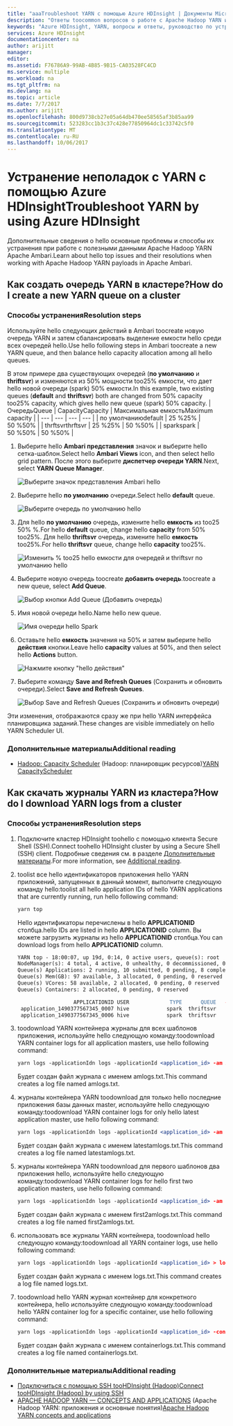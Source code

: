```yaml
---
title: "aaaTroubleshoot YARN с помощью Azure HDInsight | Документы Microsoft"
description: "Ответы toocommon вопросов о работе с Apache Hadoop YARN и Azure HDInsight."
keywords: "Azure HDInsight, YARN, вопросы и ответы, руководство по устранению неполадок, часто задаваемые вопросы"
services: Azure HDInsight
documentationcenter: na
author: arijitt
manager: 
editor: 
ms.assetid: F76786A9-99AB-4B85-9B15-CA03528FC4CD
ms.service: multiple
ms.workload: na
ms.tgt_pltfrm: na
ms.devlang: na
ms.topic: article
ms.date: 7/7/2017
ms.author: arijitt
ms.openlocfilehash: 800d9738cb27e05a64db470ee58565af3b85aa99
ms.sourcegitcommit: 523283cc1b3c37c428e77850964dc1c33742c5f0
ms.translationtype: MT
ms.contentlocale: ru-RU
ms.lasthandoff: 10/06/2017
---
```

# <a name="troubleshoot-yarn-by-using-azure-hdinsight"></a><span data-ttu-id="4b03f-104">Устранение неполадок с YARN с помощью Azure HDInsight</span><span class="sxs-lookup"><span data-stu-id="4b03f-104">Troubleshoot YARN by using Azure HDInsight</span></span>

<span data-ttu-id="4b03f-105">Дополнительные сведения о hello основные проблемы и способы их устранения при работе с полезными данными Apache Hadoop YARN Apache Ambari.</span><span class="sxs-lookup"><span data-stu-id="4b03f-105">Learn about hello top issues and their resolutions when working with Apache Hadoop YARN payloads in Apache Ambari.</span></span>

## <a name="how-do-i-create-a-new-yarn-queue-on-a-cluster"></a><span data-ttu-id="4b03f-106">Как создать очередь YARN в кластере?</span><span class="sxs-lookup"><span data-stu-id="4b03f-106">How do I create a new YARN queue on a cluster</span></span>


### <a name="resolution-steps"></a><span data-ttu-id="4b03f-107">Способы устранения</span><span class="sxs-lookup"><span data-stu-id="4b03f-107">Resolution steps</span></span> 

<span data-ttu-id="4b03f-108">Используйте hello следующих действий в Ambari toocreate новую очередь YARN и затем сбалансировать выделение емкости hello среди всех очередей hello.</span><span class="sxs-lookup"><span data-stu-id="4b03f-108">Use hello following steps in Ambari toocreate a new YARN queue, and then balance hello capacity allocation among all hello queues.</span></span> 

<span data-ttu-id="4b03f-109">В этом примере два существующих очередей (**по умолчанию** и **thriftsvr**) и изменяются из 50% мощности too25% емкости, что дает hello новой очереди (spark) 50% емкости.</span><span class="sxs-lookup"><span data-stu-id="4b03f-109">In this example, two existing queues (**default** and **thriftsvr**) both are changed from 50% capacity too25% capacity, which gives hello new queue (spark) 50% capacity.</span></span>
| <span data-ttu-id="4b03f-110">Очередь</span><span class="sxs-lookup"><span data-stu-id="4b03f-110">Queue</span></span> | <span data-ttu-id="4b03f-111">Capacity</span><span class="sxs-lookup"><span data-stu-id="4b03f-111">Capacity</span></span> | <span data-ttu-id="4b03f-112">Максимальная емкость</span><span class="sxs-lookup"><span data-stu-id="4b03f-112">Maximum capacity</span></span> |
| --- | --- | --- | --- |
| <span data-ttu-id="4b03f-113">по умолчанию</span><span class="sxs-lookup"><span data-stu-id="4b03f-113">default</span></span> | <span data-ttu-id="4b03f-114">25 %</span><span class="sxs-lookup"><span data-stu-id="4b03f-114">25%</span></span> | <span data-ttu-id="4b03f-115">50 %</span><span class="sxs-lookup"><span data-stu-id="4b03f-115">50%</span></span> |
| <span data-ttu-id="4b03f-116">thrftsvr</span><span class="sxs-lookup"><span data-stu-id="4b03f-116">thrftsvr</span></span> | <span data-ttu-id="4b03f-117">25 %</span><span class="sxs-lookup"><span data-stu-id="4b03f-117">25%</span></span> | <span data-ttu-id="4b03f-118">50 %</span><span class="sxs-lookup"><span data-stu-id="4b03f-118">50%</span></span> |
| <span data-ttu-id="4b03f-119">spark</span><span class="sxs-lookup"><span data-stu-id="4b03f-119">spark</span></span> | <span data-ttu-id="4b03f-120">50 %</span><span class="sxs-lookup"><span data-stu-id="4b03f-120">50%</span></span> | <span data-ttu-id="4b03f-121">50 %</span><span class="sxs-lookup"><span data-stu-id="4b03f-121">50%</span></span> |

1. <span data-ttu-id="4b03f-122">Выберите hello **Ambari представления** значок и выберите hello сетка-шаблон.</span><span class="sxs-lookup"><span data-stu-id="4b03f-122">Select hello **Ambari Views** icon, and then select hello grid pattern.</span></span> <span data-ttu-id="4b03f-123">После этого выберите **диспетчер очереди YARN**.</span><span class="sxs-lookup"><span data-stu-id="4b03f-123">Next, select **YARN Queue Manager**.</span></span>

    ![Выберите значок представления Ambari hello](media/hdinsight-troubleshoot-yarn/create-queue-1.png)
2. <span data-ttu-id="4b03f-125">Выберите hello **по умолчанию** очереди.</span><span class="sxs-lookup"><span data-stu-id="4b03f-125">Select hello **default** queue.</span></span>

    ![Выберите очередь по умолчанию hello](media/hdinsight-troubleshoot-yarn/create-queue-2.png)
3. <span data-ttu-id="4b03f-127">Для hello **по умолчанию** очередь, измените hello **емкость** из too25 50% %.</span><span class="sxs-lookup"><span data-stu-id="4b03f-127">For hello **default** queue, change hello **capacity** from 50% too25%.</span></span> <span data-ttu-id="4b03f-128">Для hello **thriftsvr** очередь, измените hello **емкость** too25%.</span><span class="sxs-lookup"><span data-stu-id="4b03f-128">For hello **thriftsvr** queue, change hello **capacity** too25%.</span></span>

    ![Изменить % too25 hello емкости для очередей и thriftsvr по умолчанию hello](media/hdinsight-troubleshoot-yarn/create-queue-3.png)
4. <span data-ttu-id="4b03f-130">Выберите новую очередь toocreate **добавить очередь**.</span><span class="sxs-lookup"><span data-stu-id="4b03f-130">toocreate a new queue, select **Add Queue**.</span></span>

    ![Выбор кнопки Add Queue (Добавить очередь)](media/hdinsight-troubleshoot-yarn/create-queue-4.png)

5. <span data-ttu-id="4b03f-132">Имя новой очереди hello.</span><span class="sxs-lookup"><span data-stu-id="4b03f-132">Name hello new queue.</span></span>

    ![Имя очереди hello Spark](media/hdinsight-troubleshoot-yarn/create-queue-5.png)  

6. <span data-ttu-id="4b03f-134">Оставьте hello **емкость** значения на 50% и затем выберите hello **действия** кнопки.</span><span class="sxs-lookup"><span data-stu-id="4b03f-134">Leave hello **capacity** values at 50%, and then select hello **Actions** button.</span></span>

    ![Нажмите кнопку "hello действия"](media/hdinsight-troubleshoot-yarn/create-queue-6.png)  
7. <span data-ttu-id="4b03f-136">Выберите команду **Save and Refresh Queues** (Сохранить и обновить очереди).</span><span class="sxs-lookup"><span data-stu-id="4b03f-136">Select **Save and Refresh Queues**.</span></span>

    ![Выбор Save and Refresh Queues (Сохранить и обновить очереди)](media/hdinsight-troubleshoot-yarn/create-queue-7.png)  

<span data-ttu-id="4b03f-138">Эти изменения, отображаются сразу же при hello YARN интерфейса планировщика заданий.</span><span class="sxs-lookup"><span data-stu-id="4b03f-138">These changes are visible immediately on hello YARN Scheduler UI.</span></span>

### <a name="additional-reading"></a><span data-ttu-id="4b03f-139">Дополнительные материалы</span><span class="sxs-lookup"><span data-stu-id="4b03f-139">Additional reading</span></span>

- <span data-ttu-id="4b03f-140">[Hadoop: Capacity Scheduler](https://hadoop.apache.org/docs/r2.7.2/hadoop-yarn/hadoop-yarn-site/CapacityScheduler.html) (Hadoop: планировщик ресурсов)</span><span class="sxs-lookup"><span data-stu-id="4b03f-140">[YARN CapacityScheduler](https://hadoop.apache.org/docs/r2.7.2/hadoop-yarn/hadoop-yarn-site/CapacityScheduler.html)</span></span>


## <a name="how-do-i-download-yarn-logs-from-a-cluster"></a><span data-ttu-id="4b03f-141">Как скачать журналы YARN из кластера?</span><span class="sxs-lookup"><span data-stu-id="4b03f-141">How do I download YARN logs from a cluster</span></span>


### <a name="resolution-steps"></a><span data-ttu-id="4b03f-142">Способы устранения</span><span class="sxs-lookup"><span data-stu-id="4b03f-142">Resolution steps</span></span> 

1. <span data-ttu-id="4b03f-143">Подключите кластер HDInsight toohello с помощью клиента Secure Shell (SSH).</span><span class="sxs-lookup"><span data-stu-id="4b03f-143">Connect toohello HDInsight cluster by using a Secure Shell (SSH) client.</span></span> <span data-ttu-id="4b03f-144">Подробные сведения см. в разделе [Дополнительные материалы](#additional-reading-2).</span><span class="sxs-lookup"><span data-stu-id="4b03f-144">For more information, see [Additional reading](#additional-reading-2).</span></span>

2. <span data-ttu-id="4b03f-145">toolist все hello идентификаторов приложения hello YARN приложений, запущенных в данный момент, выполните следующую команду hello:</span><span class="sxs-lookup"><span data-stu-id="4b03f-145">toolist all hello application IDs of hello YARN applications that are currently running, run hello following command:</span></span>

    ```apache
    yarn top
    ```
    <span data-ttu-id="4b03f-146">Hello идентификаторы перечислены в hello **APPLICATIONID** столбца.</span><span class="sxs-lookup"><span data-stu-id="4b03f-146">hello IDs are listed in hello **APPLICATIONID** column.</span></span> <span data-ttu-id="4b03f-147">Вы можете загрузить журналы из hello **APPLICATIONID** столбца.</span><span class="sxs-lookup"><span data-stu-id="4b03f-147">You can download logs from hello **APPLICATIONID** column.</span></span>

    ```apache
    YARN top - 18:00:07, up 19d, 0:14, 0 active users, queue(s): root
    NodeManager(s): 4 total, 4 active, 0 unhealthy, 0 decommissioned, 0 lost, 0 rebooted
    Queue(s) Applications: 2 running, 10 submitted, 0 pending, 8 completed, 0 killed, 0 failed
    Queue(s) Mem(GB): 97 available, 3 allocated, 0 pending, 0 reserved
    Queue(s) VCores: 58 available, 2 allocated, 0 pending, 0 reserved
    Queue(s) Containers: 2 allocated, 0 pending, 0 reserved

                      APPLICATIONID USER             TYPE      QUEUE   #CONT  #RCONT  VCORES RVCORES     MEM    RMEM  VCORESECS    MEMSECS %PROGR       TIME NAME
     application_1490377567345_0007 hive            spark  thriftsvr       1       0       1       0      1G      0G    1628407    2442611  10.00   18:20:20 Thrift JDBC/ODBC Server
     application_1490377567345_0006 hive            spark  thriftsvr       1       0       1       0      1G      0G    1628430    2442645  10.00   18:20:20 Thrift JDBC/ODBC Server
    ```

3. <span data-ttu-id="4b03f-148">toodownload YARN контейнера журналы для всех шаблонов приложения, используйте hello следующую команду:</span><span class="sxs-lookup"><span data-stu-id="4b03f-148">toodownload YARN container logs for all application masters, use hello following command:</span></span>
   
    ```apache
    yarn logs -applicationIdn logs -applicationId <application_id> -am ALL > amlogs.txt
    ```

    <span data-ttu-id="4b03f-149">Будет создан файл журнала с именем amlogs.txt.</span><span class="sxs-lookup"><span data-stu-id="4b03f-149">This command creates a log file named amlogs.txt.</span></span> 

4. <span data-ttu-id="4b03f-150">журналы контейнера YARN toodownload для только hello последние приложения базы данных master, используйте hello следующую команду:</span><span class="sxs-lookup"><span data-stu-id="4b03f-150">toodownload YARN container logs for only hello latest application master, use hello following command:</span></span>

    ```apache
    yarn logs -applicationIdn logs -applicationId <application_id> -am -1 > latestamlogs.txt
    ```

    <span data-ttu-id="4b03f-151">Будет создан файл журнала с именем latestamlogs.txt.</span><span class="sxs-lookup"><span data-stu-id="4b03f-151">This command creates a log file named latestamlogs.txt.</span></span> 

4. <span data-ttu-id="4b03f-152">журналы контейнера YARN toodownload для первого шаблонов два приложения hello, используйте hello следующую команду:</span><span class="sxs-lookup"><span data-stu-id="4b03f-152">toodownload YARN container logs for hello first two application masters, use hello following command:</span></span>

    ```apache
    yarn logs -applicationIdn logs -applicationId <application_id> -am 1,2 > first2amlogs.txt 
    ```

    <span data-ttu-id="4b03f-153">Будет создан файл журнала с именем first2amlogs.txt.</span><span class="sxs-lookup"><span data-stu-id="4b03f-153">This command creates a log file named first2amlogs.txt.</span></span> 

5. <span data-ttu-id="4b03f-154">использовать все журналы YARN контейнера, toodownload hello следующую команду:</span><span class="sxs-lookup"><span data-stu-id="4b03f-154">toodownload all YARN container logs, use hello following command:</span></span>

    ```apache
    yarn logs -applicationIdn logs -applicationId <application_id> > logs.txt
    ```

    <span data-ttu-id="4b03f-155">Будет создан файл журнала с именем logs.txt.</span><span class="sxs-lookup"><span data-stu-id="4b03f-155">This command creates a log file named logs.txt.</span></span> 

6. <span data-ttu-id="4b03f-156">toodownload hello YARN журнал контейнер для конкретного контейнера, hello используйте следующую команду:</span><span class="sxs-lookup"><span data-stu-id="4b03f-156">toodownload hello YARN container log for a specific container, use hello following command:</span></span>

    ```apache
    yarn logs -applicationIdn logs -applicationId <application_id> -containerId <container_id> > containerlogs.txt 
    ```

    <span data-ttu-id="4b03f-157">Будет создан файл журнала с именем containerlogs.txt.</span><span class="sxs-lookup"><span data-stu-id="4b03f-157">This command creates a log file named containerlogs.txt.</span></span>

### <span data-ttu-id="4b03f-158"><a name="additional-reading-2"></a>Дополнительные материалы</span><span class="sxs-lookup"><span data-stu-id="4b03f-158"><a name="additional-reading-2"></a>Additional reading</span></span>

- [<span data-ttu-id="4b03f-159">Подключиться с помощью SSH tooHDInsight (Hadoop)</span><span class="sxs-lookup"><span data-stu-id="4b03f-159">Connect tooHDInsight (Hadoop) by using SSH</span></span>](https://docs.microsoft.com/en-us/azure/hdinsight/hdinsight-hadoop-linux-use-ssh-unix)
- <span data-ttu-id="4b03f-160">[APACHE HADOOP YARN — CONCEPTS AND APPLICATIONS](https://hortonworks.com/blog/apache-hadoop-yarn-concepts-and-applications/) (Apache Hadoop YARN: приложения и основные понятия)</span><span class="sxs-lookup"><span data-stu-id="4b03f-160">[Apache Hadoop YARN concepts and applications](https://hortonworks.com/blog/apache-hadoop-yarn-concepts-and-applications/)</span></span>







